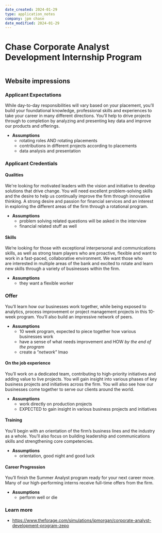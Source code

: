 ```yaml
---
date_created: 2024-01-29
type: application_notes
company: jpm chase
date_modified: 2024-01-29
---
```

# Chase Corporate Analyst Development Internship Program
```toc
```
## Website impressions 
### Applicant Expectations
While day-to-day responsibilities will vary based on your placement, you’ll build your foundational knowledge, professional skills and experiences to take your career in many different directions. You’ll help to drive projects through to completion by analyzing and presenting key data and improve our products and offerings.
- **Assumptions**
	- rotating roles AND rotating placements
	- contributions in different projects according to placements
	- data analysis and presentation
### Applicant Credentials
#### Qualities
We're looking for motivated leaders with the vision and initiative to develop solutions that drive change. You will need excellent problem-solving skills and the desire to help us continually improve the firm through innovative thinking. A strong desire and passion for financial services and an interest in exploring the different areas of the firm through a rotational program.
- **Assumptions**
	- problem solving related questions will be asked in the interview
	- financial related stuff as well
#### Skills
We’re looking for those with exceptional interpersonal and communications skills, as well as strong team players who are proactive, flexible and want to work in a fast-paced, collaborative environment. We want those who are interested in multiple areas of the bank and excited to rotate and learn new skills through a variety of businesses within the firm.
- **Assumptions**
	- they want a flexible worker
### Offer
You’ll learn how our businesses work together, while being exposed to analytics, process improvement or project management projects in this 10-week program. You’ll also build an impressive network of peers.
- **Assumptions**
	- 10 week program, expected to piece together how various businesses work
	- have a sense of what needs improvement and HOW *by the end of the program*
	- create a “*network*” lmao
#### On the job experience
You’ll work on a dedicated team, contributing to high-priority initiatives and adding value to live projects. You will gain insight into various phases of key business projects and initiatives across the firm. You will also see how our businesses come together to serve our clients around the world.
- **Assumptions**
	- work directly on production projects
	- EXPECTED to gain insight in various business projects and initiatives
#### Training
You’ll begin with an orientation of the firm’s business lines and the industry as a whole. You’ll also focus on building leadership and communications skills and strengthening core competencies.
- **Assumptions**
	- orientation, good night and good luck
#### Career Progression
You’ll finish the Summer Analyst program ready for your next career move. Many of our high-performing interns receive full-time offers from the firm.
- **Assumptions**
	- perform well or die
### Learn more
- https://www.theforage.com/simulations/jpmorgan/corporate-analyst-development-program-zepo